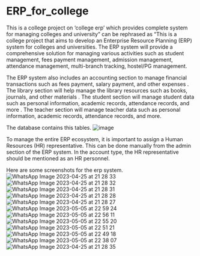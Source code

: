 # ERP_for_college
  This is a college project on ‘college erp’ which provides complete system for managing colleges and university” can be rephrased as “This is a college project that aims to develop an Enterprise Resource Planning (ERP) system for colleges and universities. The ERP system will provide a comprehensive solution for managing various activities such as student management, fees payment management, admission management, attendance management, multi-branch tracking, hostel/PG management.
  
  The ERP system also includes an accounting section to manage financial transactions such as fees payment, salary payment, and other expenses . The library section will help manage the library resources such as books, journals, and other materials . The student section will manage student data such as personal information, academic records, attendance records, and more . The teacher section will manage teacher data such as personal information, academic records, attendance records, and more.

The database contains this tables.
![image](https://github.com/suman2mandal/ERP_for_college/assets/36975298/17716b79-7fd6-4e08-8d9b-a87af98b72af)

To manage the entire ERP ecosystem, it is important to assign a Human Resources (HR) representative. This can be done manually from the admin section of the ERP system. In the account type, the HR representative should be mentioned as an HR personnel.

Here are some screenshots for the erp system.
![WhatsApp Image 2023-04-25 at 21 28 33](https://github.com/suman2mandal/ERP_for_college/assets/36975298/4fa96645-4539-440c-bb5f-6bd9e26fa2cc)
![WhatsApp Image 2023-04-25 at 21 28 32](https://github.com/suman2mandal/ERP_for_college/assets/36975298/4aa7e0e3-b81c-4108-a5f9-3d8da7b6e0bb)
![WhatsApp Image 2023-04-25 at 21 28 31](https://github.com/suman2mandal/ERP_for_college/assets/36975298/68fc1dec-77a9-4259-bc0b-cbd792455910)
![WhatsApp Image 2023-04-25 at 21 28 28](https://github.com/suman2mandal/ERP_for_college/assets/36975298/672f51e4-ed77-407c-8d5a-54e092676e6b)
![WhatsApp Image 2023-04-25 at 21 28 27](https://github.com/suman2mandal/ERP_for_college/assets/36975298/66f06c26-4c7e-4ccc-91fb-6e3c0edbe490)
![WhatsApp Image 2023-05-05 at 22 59 24](https://github.com/suman2mandal/ERP_for_college/assets/36975298/cb5c0030-4b13-4f41-8acb-517e357dc5c8)
![WhatsApp Image 2023-05-05 at 22 56 11](https://github.com/suman2mandal/ERP_for_college/assets/36975298/b1ba5264-bda5-426c-afe2-bb95b571c556)
![WhatsApp Image 2023-05-05 at 22 55 20](https://github.com/suman2mandal/ERP_for_college/assets/36975298/21b905d1-1d53-4c03-811d-780f69006650)
![WhatsApp Image 2023-05-05 at 22 51 21](https://github.com/suman2mandal/ERP_for_college/assets/36975298/a7a3cfeb-7680-466b-b961-52b9efd3ec40)
![WhatsApp Image 2023-05-05 at 22 49 18](https://github.com/suman2mandal/ERP_for_college/assets/36975298/bee2e9e2-f625-44ae-8032-32ad040ed745)
![WhatsApp Image 2023-05-05 at 22 38 07](https://github.com/suman2mandal/ERP_for_college/assets/36975298/cadb193a-4e08-4d50-8e2e-4cff72eb49cd)
![WhatsApp Image 2023-04-25 at 21 28 35](https://github.com/suman2mandal/ERP_for_college/assets/36975298/98c24073-a57b-422c-9a44-40251cc538c5)

